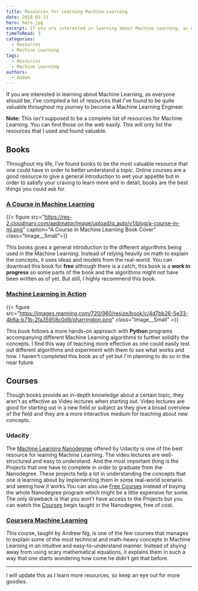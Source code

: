 ```yaml
---
title: Resources for Learning Machine Learning
date: 2018-03-13
hero: hero.jpg
excerpt: If you are interested in learning about Machine Learning, as everyone should be, I've compiled a list of resources that I've found to be quite valuable throughout my journey to become a Machine Learning Engineer.
timeToRead: 3
categories:
  - Resources
  - Machine Learning
tags:
  - Resources
  - Machine Learning
authors:
  - Aadam
---
```


If you are interested in learning about Machine Learning, as everyone should be, I've compiled a list of resources that I've found to be quite valuable throughout my journey to become a Machine Learning Engineer.

**Note:** This isn't supposed to be a complete list of resources for Machine Learning. You can find those on the web easily. This will only list the resources that I used and found valuable.

## Books

Throughout my life, I've found books to be the most valuable resource that one could have in order to better understand a topic. Online courses are a good resource to give a general introduction to wet your appetite but in order to satisfy your craving to learn more and in detail, books are the best things you could ask for.

### [A Course in Machine Learning](http://ciml.info/)

{{< figure src="https://res-2.cloudinary.com/aadimator/image/upload/q_auto/v1/blog/a-course-in-ml.png" caption="A Course in Machine Learning Book Cover"  class="Image__Small">}}

This books gives a general introduction to the different algorithms being used in the Machine Learning. Instead of relying heavily on math to explain the concepts, it uses ideas and models from the real-world. You can download this book for **free** although there is a catch, this book is a **work in progress** so some parts of the book and the algorithms might not have been written as of yet. But still, I highly recommend this book.

### [Machine Learning in Action](https://www.amazon.com/Machine-Learning-Action-Peter-Harrington/dp/1617290181)

{{< figure src="https://images.manning.com/720/960/resize/book/c/4d7bb26-5e33-4b6a-b71b-2fa35958c0d9/pharrington.png"  class="Image__Small" >}}

This book follows a more hands-on approach with **Python** programs accompanying different Machine Learning algorithms to further solidify the concepts. I find this way of teaching more effective as one could easily test out different algorithms and experiment with them to see what works and how. I haven't completed this book as of yet but I'm planning to do so in the near future.

## Courses

Though books provide an in-depth knowledge about a certain topic, they aren't as effective as Video lectures when starting out. Video lectures are good for starting out in a new field or subject as they give a broad overview of the field and they are a more interactive medium for teaching about new concepts.

### Udacity

The [Machine Learning Nanodegree](https://www.udacity.com/course/machine-learning-engineer-nanodegree--nd009t) offered by Udacity is one of the best resource for learning Machine Learning. The video lectures are well-structured and easy to understand. And the most important thing is the Projects that one have to complete in order to graduate from the Nanodegree. These projects help a lot in understanding the concepts that one is learning about by implementing them in some real-world scenario and seeing how it works.You can also use [Free Courses](https://www.udacity.com/courses/machine-learning) instead of buying the whole Nanodegree program which might be a little expensive for some. The only drawback is that you won't have access to the Projects but you can watch the [Courses](https://www.udacity.com/courses/machine-learning) begin taught in the Nanodegree, free of cost.

### [Coursera Machine Learning](https://www.coursera.org/learn/machine-learning)

This course, taught by Andrew Ng, is one of the few courses that manages to explain some of the most technical and math-heavy concepts in Machine Learning in an intuitive and easy-to-understand manner. Instead of shying away from using scary mathematical equations, it explains them in such a way that one starts wondering how come he didn't get that before.

---

I will update this as I learn more resources, so keep an eye out for more goodies.
